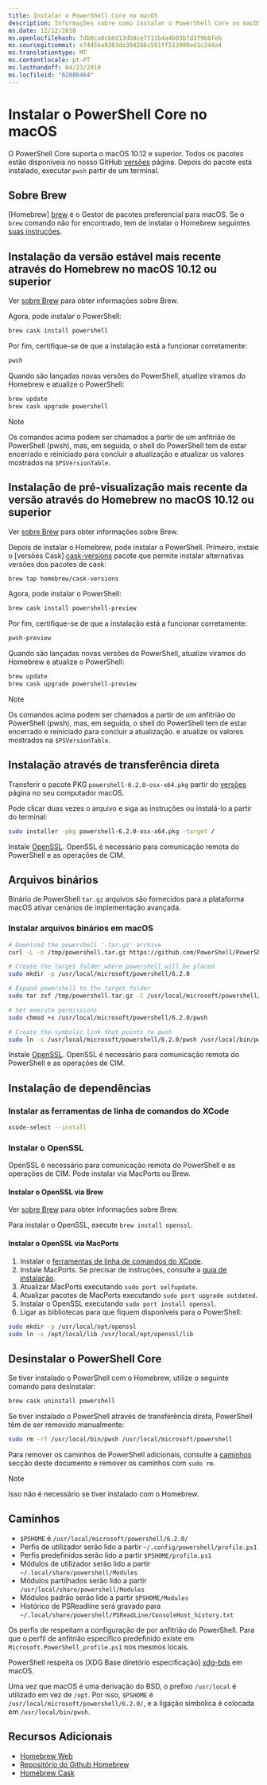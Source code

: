 ```yaml
---
title: Instalar o PowerShell Core no macOS
description: Informações sobre como instalar o PowerShell Core no macOS
ms.date: 12/12/2018
ms.openlocfilehash: 7db8ca0cb6d13db8ce7f11b4a4b03b7d3f9b6feb
ms.sourcegitcommit: e7445ba8203da304286c591ff513900ad1c244a4
ms.translationtype: MT
ms.contentlocale: pt-PT
ms.lasthandoff: 04/23/2019
ms.locfileid: "62086464"
---
```

# <a name="installing-powershell-core-on-macos"></a>Instalar o PowerShell Core no macOS

O PowerShell Core suporta o macOS 10.12 e superior.
Todos os pacotes estão disponíveis no nosso GitHub [versões][] página.
Depois do pacote está instalado, executar `pwsh` partir de um terminal.

## <a name="about-brew"></a>Sobre Brew

[Homebrew] [ brew] é o Gestor de pacotes preferencial para macOS.
Se o `brew` comando não for encontrado, tem de instalar o Homebrew seguintes [suas instruções][brew].

## <a name="installation-of-latest-stable-release-via-homebrew-on-macos-1012-or-higher"></a>Instalação da versão estável mais recente através do Homebrew no macOS 10.12 ou superior

Ver [sobre Brew](#about-brew) para obter informações sobre Brew.

Agora, pode instalar o PowerShell:

```sh
brew cask install powershell
```

Por fim, certifique-se de que a instalação está a funcionar corretamente:

```sh
pwsh
```

Quando são lançadas novas versões do PowerShell, atualize viramos do Homebrew e atualize o PowerShell:

```sh
brew update
brew cask upgrade powershell
```

> [!NOTE]
> Os comandos acima podem ser chamados a partir de um anfitrião do PowerShell (pwsh), mas, em seguida, o shell do PowerShell tem de estar encerrado e reiniciado para concluir a atualização e atualizar os valores mostrados na `$PSVersionTable`.

[brew]: http://brew.sh/

## <a name="installation-of-latest-preview-release-via-homebrew-on-macos-1012-or-higher"></a>Instalação de pré-visualização mais recente da versão através do Homebrew no macOS 10.12 ou superior

Ver [sobre Brew](#about-brew) para obter informações sobre Brew.

Depois de instalar o Homebrew, pode instalar o PowerShell.
Primeiro, instale o [versões Cask] [ cask-versions] pacote que permite instalar alternativas versões dos pacotes de cask:

```sh
brew tap homebrew/cask-versions
```

Agora, pode instalar o PowerShell:

```sh
brew cask install powershell-preview
```

Por fim, certifique-se de que a instalação está a funcionar corretamente:

```sh
pwsh-preview
```

Quando são lançadas novas versões do PowerShell, atualize viramos do Homebrew e atualize o PowerShell:

```sh
brew update
brew cask upgrade powershell-preview
```

> [!NOTE]
> Os comandos acima podem ser chamados a partir de um anfitrião do PowerShell (pwsh), mas, em seguida, o shell do PowerShell tem de estar encerrado e reiniciado para concluir a atualização.
> e atualize os valores mostrados na `$PSVersionTable`.

## <a name="installation-via-direct-download"></a>Instalação através de transferência direta

Transferir o pacote PKG `powershell-6.2.0-osx-x64.pkg`
partir do [versões][] página no seu computador macOS.

Pode clicar duas vezes o arquivo e siga as instruções ou instalá-lo a partir do terminal:

```sh
sudo installer -pkg powershell-6.2.0-osx-x64.pkg -target /
```

Instale [OpenSSL](#install-openssl). OpenSSL é necessário para comunicação remota do PowerShell e as operações de CIM.

## <a name="binary-archives"></a>Arquivos binários

Binário de PowerShell `tar.gz` arquivos são fornecidos para a plataforma macOS ativar cenários de implementação avançada.

### <a name="installing-binary-archives-on-macos"></a>Instalar arquivos binários em macOS

```sh
# Download the powershell '.tar.gz' archive
curl -L -o /tmp/powershell.tar.gz https://github.com/PowerShell/PowerShell/releases/download/v6.2.0/powershell-6.2.0-osx-x64.tar.gz

# Create the target folder where powershell will be placed
sudo mkdir -p /usr/local/microsoft/powershell/6.2.0

# Expand powershell to the target folder
sudo tar zxf /tmp/powershell.tar.gz -C /usr/local/microsoft/powershell/6.2.0

# Set execute permissions
sudo chmod +x /usr/local/microsoft/powershell/6.2.0/pwsh

# Create the symbolic link that points to pwsh
sudo ln -s /usr/local/microsoft/powershell/6.2.0/pwsh /usr/local/bin/pwsh
```

Instale [OpenSSL](#install-openssl). OpenSSL é necessário para comunicação remota do PowerShell e as operações de CIM.

## <a name="installing-dependencies"></a>Instalação de dependências

### <a name="install-xcode-command-line-tools"></a>Instalar as ferramentas de linha de comandos do XCode

```sh
xcode-select --install
```

### <a name="install-openssl"></a>Instalar o OpenSSL

OpenSSL é necessário para comunicação remota do PowerShell e as operações de CIM. Pode instalar via MacPorts ou Brew.

#### <a name="install-openssl-via-brew"></a>Instalar o OpenSSL via Brew

Ver [sobre Brew](#about-brew) para obter informações sobre Brew.

Para instalar o OpenSSL, execute `brew install openssl`.

#### <a name="install-openssl-via-macports"></a>Instalar o OpenSSL via MacPorts

1. Instalar o [ferramentas de linha de comandos do XCode](#install-xcode-command-line-tools).
1. Instale MacPorts.
   Se precisar de instruções, consulte a [guia de instalação](https://guide.macports.org/chunked/installing.macports.html).
1. Atualizar MacPorts executando `sudo port selfupdate`.
1. Atualizar pacotes de MacPorts executando `sudo port upgrade outdated`.
1. Instalar o OpenSSL executando `sudo port install openssl`.
1. Ligar as bibliotecas para que fiquem disponíveis para o PowerShell:

```sh
sudo mkdir -p /usr/local/opt/openssl
sudo ln -s /opt/local/lib /usr/local/opt/openssl/lib
```

## <a name="uninstalling-powershell-core"></a>Desinstalar o PowerShell Core

Se tiver instalado o PowerShell com o Homebrew, utilize o seguinte comando para desinstalar:

```sh
brew cask uninstall powershell
```

Se tiver instalado o PowerShell através de transferência direta, PowerShell têm de ser removido manualmente:

```sh
sudo rm -rf /usr/local/bin/pwsh /usr/local/microsoft/powershell
```

Para remover os caminhos de PowerShell adicionais, consulte a [caminhos](#paths) secção deste documento e remover os caminhos com `sudo rm`.

> [!NOTE]
> Isso não é necessário se tiver instalado com o Homebrew.

## <a name="paths"></a>Caminhos

* `$PSHOME` é `/usr/local/microsoft/powershell/6.2.0/`
* Perfis de utilizador serão lido a partir `~/.config/powershell/profile.ps1`
* Perfis predefinidos serão lido a partir `$PSHOME/profile.ps1`
* Módulos de utilizador serão lido a partir `~/.local/share/powershell/Modules`
* Módulos partilhados serão lido a partir `/usr/local/share/powershell/Modules`
* Módulos padrão serão lido a partir `$PSHOME/Modules`
* Histórico de PSReadline será gravado para `~/.local/share/powershell/PSReadLine/ConsoleHost_history.txt`

Os perfis de respeitam a configuração de por anfitrião do PowerShell.
Para que o perfil de anfitrião específico predefinido existe em `Microsoft.PowerShell_profile.ps1` nos mesmos locais.

PowerShell respeita os [XDG Base diretório especificação] [ xdg-bds] em macOS.

Uma vez que macOS é uma derivação do BSD, o prefixo `/usr/local` é utilizado em vez de `/opt`.
Por isso, `$PSHOME` é `/usr/local/microsoft/powershell/6.2.0/`, e a ligação simbólica é colocada em `/usr/local/bin/pwsh`.

## <a name="additional-resources"></a>Recursos Adicionais

* [Homebrew Web][brew]
* [Repositório do Github Homebrew][GitHub]
* [Homebrew Cask][cask]

[brew]: http://brew.sh/
[Cask]: https://github.com/Homebrew/homebrew-cask
[cask-versions]: https://github.com/Homebrew/homebrew-cask-versions
[GitHub]: https://github.com/Homebrew
[versões]: https://github.com/PowerShell/PowerShell/releases/latest
[xdg-bds]: https://specifications.freedesktop.org/basedir-spec/basedir-spec-latest.html
